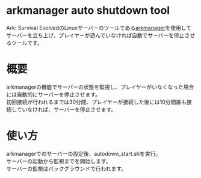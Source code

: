 # arkmanager auto shutdown tool
Ark: Survival EvolvedのLinuxサーバーのツールである[arkmanager](https://github.com/arkmanager/ark-server-tools)を使用してサーバーを立ち上げ、プレイヤーが遊んでいなければ自動でサーバーを停止させるツールです。  

# 概要
arkmanagerの機能でサーバーの状態を監視し、プレイヤーがいなくなった場合には自動的にサーバーを停止させます。  
初回接続が行われるまでは30分間、プレイヤーが接続した後には10分間誰も接続していなければ、サーバーを停止させます。  

# 使い方
arkmanagerでのサーバーの設定後、autodown_start.shを実行。  
サーバーの起動から監視までを開始します。  
サーバーの監視はバックグラウンドで行われます。  
